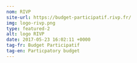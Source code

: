 ```yaml
---
nom: RIVP
site-url: https://budget-participatif.rivp.fr/
img: logo-rivp.png
type: featured-2
alt: logo RIVP
date: 2017-05-23 16:02:11 +0000
tag-fr: Budget Participatif
tag-en: Particpatory budget
---
```

